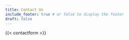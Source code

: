 ```yaml
---
title: Contact Us
include_footer: true # or false to display the footer
draft: false
---
```


{{< contactform >}}